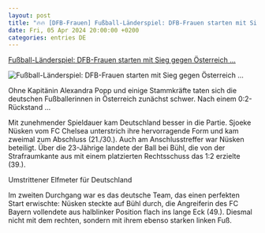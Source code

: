 ```yaml
---
layout: post
title: "🔥🔥 [DFB-Frauen] Fußball-Länderspiel: DFB-Frauen starten mit Sieg gegen Österreich ..."
date: Fri, 05 Apr 2024 20:00:00 +0200
categories: entries DE
---
```

[Fußball-Länderspiel: DFB-Frauen starten mit Sieg gegen Österreich ...](https://www.spiegel.de/sport/fussball/dfb-frauen-nach-0-2-rueckstand-deutsche-fussballerinnen-starten-mit-sieg-in-die-em-qualifikation-a-41002393-9719-49c6-9ac1-2baafa7406fc)

![Fußball-Länderspiel: DFB-Frauen starten mit Sieg gegen Österreich ...](https://cdn.prod.www.spiegel.de/images/3441f9cc-dc2f-4618-93ae-c5074378ffc9_w1200_r1.778_fpx42_fpy50.jpg)

Ohne Kapitänin Alexandra Popp und einige Stammkräfte taten sich die deutschen Fußballerinnen in Österreich zunächst schwer. Nach einem 0:2-Rückstand ...

Mit zunehmender Spieldauer kam Deutschland besser in die Partie. Sjoeke Nüsken vom FC Chelsea unterstrich ihre hervorragende Form und kam zweimal zum Abschluss (21./30.). Auch am Anschlusstreffer war Nüsken beteiligt. Über die 23-Jährige landete der Ball bei Bühl, die von der Strafraumkante aus mit einem platzierten Rechtsschuss das 1:2 erzielte (39.).

Umstrittener Elfmeter für Deutschland

Im zweiten Durchgang war es das deutsche Team, das einen perfekten Start erwischte: Nüsken steckte auf Bühl durch, die Angreiferin des FC Bayern vollendete aus halblinker Position flach ins lange Eck (49.). Diesmal nicht mit dem rechten, sondern mit ihrem ebenso starken linken Fuß.

